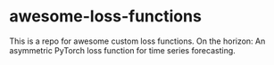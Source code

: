 # awesome-loss-functions
This is a repo for awesome custom loss functions. On the horizon: An asymmetric PyTorch loss function for time series forecasting.  

